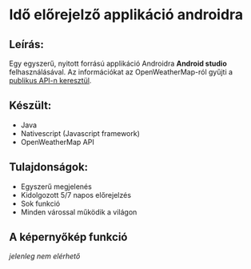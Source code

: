 # Idő előrejelző applikáció androidra
## Leírás:
Egy egyszerű, nyitott forrású applikáció Androidra **Android studio** felhasználásával. Az információkat az OpenWeatherMap-ról gyűjti a [publikus API-n keresztül]().

## Készült: 
- Java
- Nativescript (Javascript framework)
- OpenWeatherMap API

## Tulajdonságok:
- Egyszerű megjelenés
- Kidolgozott 5/7 napos előrejelzés
- Sok funkció
- Minden várossal működik a világon

## A képernyőkép funkció 
*jelenleg nem elérhető*
